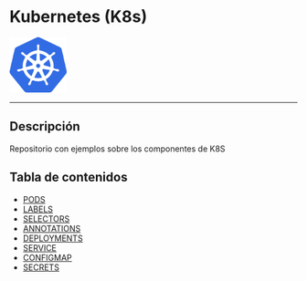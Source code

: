 # Kubernetes (K8s)

<img src="https://github.com/kubernetes/kubernetes/raw/master/logo/logo.png" width="100">

----

## Descripción

Repositorio con ejemplos sobre los componentes de K8S

## Tabla de contenidos
- [PODS](PODS)
- [LABELS](LABELS)
- [SELECTORS](SELECTORS)
- [ANNOTATIONS](ANNOTATIONS)
- [DEPLOYMENTS](DEPLOYMENTS)
- [SERVICE](SERVICE)
- [CONFIGMAP](CONFIGMAP)
- [SECRETS](SECRETS)